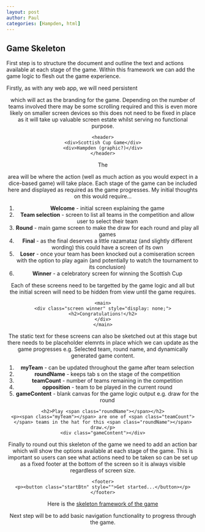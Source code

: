 ```yaml
---
layout: post
author: Paul
categories: [Hampden, html]
---
```


## Game Skeleton

First step is to structure the document and outline the text and actions available at each stage of the game. Within this framework we can add the game logic to flesh out the game experience.

Firstly, as with any web app, we will need persistent <header> which will act as the branding for the game. Depending on the number of teams involved there may be some scrolling required and this is even more likely on smaller screen devices so this does not need to be fixed in place as it will take up valuable screen estate whilst serving no functional purpose.

```
<header>
<div>Scottish Cup Game</div>
<div>Hampden (graphic?)</div>
</header>
```

The <main> area will be where the action (well as much action as you would expect in a dice-based game) will take place. Each stage of the game can be included here and displayed as required as the game progresses. My initial thoughts on this would require...

1. **Welcome** - initial screen explaining the game
2. **Team selection** - screen to list all teams in the competition and allow user to select their team
3. **Round** - main game screen to make the draw for each round and play all games
4. **Final** - as the final deserves a little razamataz (and slightly different wording) this could have a screen of its own
5. **Loser** - once your team has been knocked out a comiseration screen with the option to play again (and potentially to watch the tournament to its conclusion)
6. **Winner** - a celebratory screen for winning the Scottish Cup

Each of these screens need to be targetted by the game logic and all but the initial screen will need to be hidden from view until the game requires.

```
<main>
<div class="screen winner" style="display: none;">
<h2>Congratulations!</h2>
</div>
</main>
```

The static text for these screens can also be sketched out at this stage but there needs to be placeholder elemnts in place which we can update as the game progresses e.g. Selected team, round name, and dynamically generated game content.

1. **myTeam** - can be updated throughout the game after team selection
2. **roundName** - keeps tab
s on the stage of the competition
3. **teamCount** - number of teams remaining in the competition
4. **opposition** - team to be played in the current round
5. **gameContent** - blank canvas for the game logic output e.g. draw for the round

```
<h2>Play <span class="roundName"></span></h2>
<p><span class="myTeam"></span> are one of <span class="teamCount"></span> teams in the hat for this <span class="roundName"></span> draw.</p>
<div class="gameContent"></div>
```

Finally to round out this skeleton of the game we need to add an action bar which will show the options available at each stage of the game. This is important so users can see what actions need to be taken so can be set up as a fixed footer at the bottom of the screen so it is always visible regardless of screen size.

```
<footer>
<p><button class="startBtn" style="">Get started...</button></p>
</footer>
```
Here is the [skeleton framework of the game](https://phowie74.github.io/dev/stage1.html)

Next step will be to add basic navigation functionality to progress through the game.



